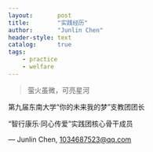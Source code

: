 ```yaml
---
layout:       post
title:        "实践经历"
author:       "Junlin Chen"
header-style: text
catalog:      true
tags:
    - practice
    - welfare
---
```


> 萤火虽微，可亮星河

第九届东南大学“你的未来我的梦”支教团团长

“智行康乐·同心传爱”实践团核心骨干成员


— Junlin Chen, 1034687523@qq.com
